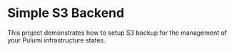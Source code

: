 # Simple S3 Backend
This project demonstrates how to setup S3 backup for the management of your Pulumi infrastructure states.
